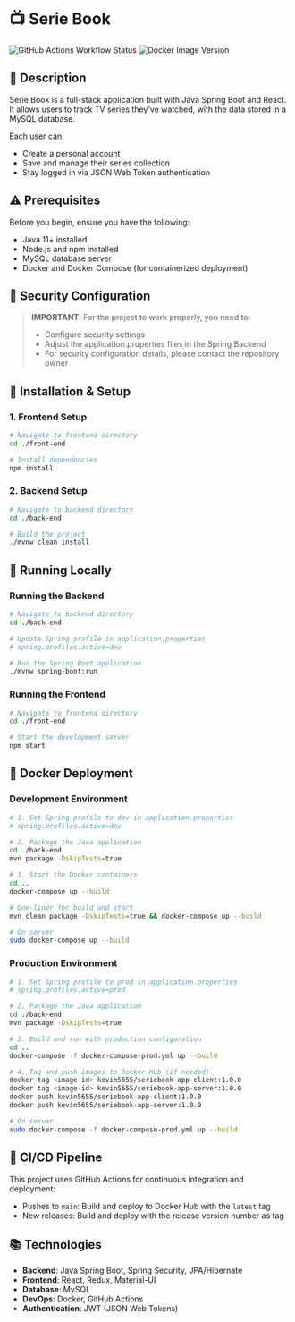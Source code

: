 # 📺 Serie Book

![GitHub Actions Workflow Status](https://img.shields.io/github/actions/workflow/status/kevin5655/serie-book/docker-build-push.yml?branch=main)
![Docker Image Version](https://img.shields.io/docker/v/kevin5655/seriebook-app-server?label=Docker%20Image)

## 📝 Description

Serie Book is a full-stack application built with Java Spring Boot and React. It allows users to track TV series they've watched, with the data stored in a MySQL database.

Each user can:
- Create a personal account
- Save and manage their series collection
- Stay logged in via JSON Web Token authentication

## ⚠️ Prerequisites

Before you begin, ensure you have the following:

- Java 11+ installed
- Node.js and npm installed
- MySQL database server
- Docker and Docker Compose (for containerized deployment)

## 🔐 Security Configuration

> **IMPORTANT**: For the project to work properly, you need to:
> - Configure security settings
> - Adjust the application.properties files in the Spring Backend
> - For security configuration details, please contact the repository owner

## 🚀 Installation & Setup

### 1. Frontend Setup

```bash
# Navigate to frontend directory
cd ./front-end

# Install dependencies
npm install
```

### 2. Backend Setup

```bash
# Navigate to backend directory
cd ./back-end

# Build the project
./mvnw clean install
```

## 🏃 Running Locally

### Running the Backend

```bash
# Navigate to backend directory
cd ./back-end

# Update Spring profile in application.properties
# spring.profiles.active=dev

# Run the Spring Boot application
./mvnw spring-boot:run
```

### Running the Frontend

```bash
# Navigate to frontend directory
cd ./front-end

# Start the development server
npm start
```

## 🐳 Docker Deployment

### Development Environment

```bash
# 1. Set Spring profile to dev in application.properties
# spring.profiles.active=dev

# 2. Package the Java application
cd ./back-end
mvn package -DskipTests=true

# 3. Start the Docker containers
cd ..
docker-compose up --build

# One-liner for build and start
mvn clean package -DskipTests=true && docker-compose up --build

# On server
sudo docker-compose up --build
```

### Production Environment

```bash
# 1. Set Spring profile to prod in application.properties
# spring.profiles.active=prod

# 2. Package the Java application
cd ./back-end
mvn package -DskipTests=true

# 3. Build and run with production configuration
cd ..
docker-compose -f docker-compose-prod.yml up --build

# 4. Tag and push images to Docker Hub (if needed)
docker tag <image-id> kevin5655/seriebook-app-client:1.0.0
docker tag <image-id> kevin5655/seriebook-app-server:1.0.0
docker push kevin5655/seriebook-app-client:1.0.0
docker push kevin5655/seriebook-app-server:1.0.0

# On server
sudo docker-compose -f docker-compose-prod.yml up --build
```

## 🔄 CI/CD Pipeline

This project uses GitHub Actions for continuous integration and deployment:

- Pushes to `main`: Build and deploy to Docker Hub with the `latest` tag
- New releases: Build and deploy with the release version number as tag

## 📚 Technologies

- **Backend**: Java Spring Boot, Spring Security, JPA/Hibernate
- **Frontend**: React, Redux, Material-UI
- **Database**: MySQL
- **DevOps**: Docker, GitHub Actions
- **Authentication**: JWT (JSON Web Tokens)